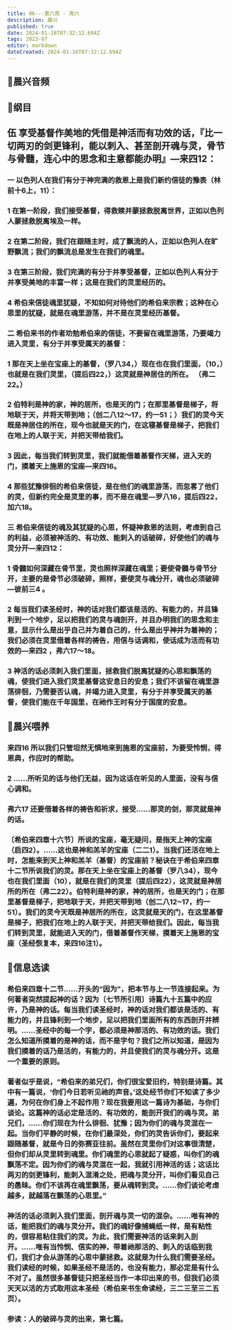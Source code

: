 ```yaml
---
title: 06---第六周 · 周六
description: 晨兴
published: true
date: 2024-01-16T07:32:12.694Z
tags: 2023-07
editor: markdown
dateCreated: 2024-01-16T07:32:12.694Z
---
```


## 🎵晨兴音频

## 📖纲目

## 伍 享受基督作美地的凭借是神活而有功效的话，『比一切两刃的剑更锋利，能以刺入、甚至剖开魂与灵，骨节与骨髓，连心中的思念和主意都能办明』—来四12：

### 一 以色列人在我们有分于神完满的救恩上是我们新约信徒的豫表（林前十6上，11）：

### 1 在第一阶段，我们接受基督，得救赎并蒙拯救脱离世界，正如以色列人蒙拯救脱离埃及一样。

### 2 在第二阶段，我们在跟随主时，成了飘流的人，正如以色列人在旷野飘流；我们的飘流总是发生在我们的魂里。

### 3 在第三阶段，我们完满的有分于并享受基督，正如以色列人有分于并享受美地的丰富一样；这是在我们的灵里经历的。

### 4 希伯来信徒魂里犹疑，不知如何对待他们的希伯来宗教；这种在心思里的犹疑，就是在魂里游荡，并不是在灵里经历基督。

### 二 希伯来书的作者劝勉希伯来的信徒，不要留在魂里游荡，乃要竭力进入灵里，有分于并享受属天的基督：

### 1 那在天上坐在宝座上的基督，（罗八34，）现在也在我们里面，（10，）也就是在我们灵里，（提后四22，）这灵就是神居住的所在。 （弗二22。）

### 2 伯特利是神的家，神的居所，也是天的门；在那里基督是梯子，将地联于天，并将天带到地；（创二八12～17，约一51；）我们的灵今天既是神居住的所在，现今也就是天的门，在这寝基督是梯子，把我们在地上的人联于天，并把天带给我们。

### 3 因此，每当我们转到灵里，我们就能借着基督作天梯，进入天的门，摸着天上施恩的宝座—来四16。

### 4 那些犹豫徘徊的希伯来信徒，是在他们的魂里游荡，而忽畧了他们的灵，但新约完全是灵里的事，而不是在魂里—罗八16，提后四22，加六18。

### 三 希伯来信徒的魂及其犹疑的心思，怀疑神救恩的法则，考虑到自己的利益，必须被神活的、有功效、能刺入的话破碎，好使他们的魂与灵分开—来四12：

### 1 骨髓如何深藏在骨节里，灵也照样深藏在魂里；要使骨髓与骨节分开，主要的是骨节必须破碎，照样，要使灵与魂分开，魂也必须破碎—彼前三4 。

### 2 每当我们读圣经时，神的话对我们都该是活的、有能力的，并且锋利到一个地步，足以把我们的灵与魂剖开，并且办明我们的思念和主意，显示什么是出乎自己并为着自己的，什么是出乎神并为着神的；我们必须在灵里借着各样的祷告，用信与话调和，使话成为活而有功效的—来四2 ，弗六17～18。

### 3 神活的话必须刺入我们里面，拯救我们脱离犹疑的心思和飘荡的魂，使我们进入我们灵里基督这安息日的安息；我们不该留在魂里游荡徘徊，乃需要否认魂，并竭力进入灵里，有分于并享受属天的基督，使我们能在千年国里，在祂作王时有分于国度的安息。

## 📖晨兴喂养

### 来四16    所以我们只管坦然无惧地来到施恩的宝座前，为要受怜悯，得恩典，作应时的帮助。

### 2    ……所听见的话与他们无益，因为这话在听见的人里面，没有与信心调和。

### 弗六17    还要借着各样的祷告和祈求，接受……那灵的剑，那灵就是神的话。

### 〔希伯来四章十六节〕所说的宝座，毫无疑问，是指天上神的宝座（启四2）。……这也是神和羔羊的宝座（二二1）。当我们还活在地上时，怎能来到天上神和羔羊（基督）的宝座前？秘诀在于希伯来四章十二节所说我们的灵。那在天上坐在宝座上的基督（罗八34），现今也在我们里面（10），就是在我们的灵里（提后四22），这灵就是神居所的所在（弗二22）。伯特利是神的家，神的居所，也是天的门；在那里基督是梯子，把地联于天，并把天带到地（创二八12~17，约一51）。我们的灵今天既是神居所的所在，这灵就是天的门，在这里基督是梯子，把我们在地上的人联于天，并把天带给我们。因此，每当我们转到灵里，就能进入天的门，借着基督作天梯，摸着天上施恩的宝座（圣经恢复本，来四16注1）。

## 📖信息选读

### 希伯来四章十二节……开头的“因为”，把本节与上一节连接起来。为何著者突然提起神的话？因为〔七节所引用〕诗篇九十五篇中的应许，乃是神的话。每当我们读圣经时，神的话对我们都该是活的、有能力的，并且锋利到一个地步，足以把我们里面所有的东西剖开并辨明。……圣经中的每一个字，都必须是神那活的、有功效的话。我们怎么知道所摸着的是神的话，而不是字句？我们之所以知道，是因为我们摸着的话乃是活的，有能力的，并且使我们的灵与魂分开。这是一个重要的原则。

### 著者似乎是说，“希伯来的弟兄们，你们很宝爱旧约，特别是诗篇。其中有一篇说，‘你们今日若听见祂的声音。’这处经节你们不知读了多少遍，为何在你们身上不起作用？现在我要用这一篇诗为基础，与你们谈论。这篇神的话必定是活的、有功效的，能剖开我们的魂与灵。弟兄们，……你们现在为什么徘徊、犹豫；因为你们的魂与灵混在一起。当你们平静的时候，在你们最深处，你们的灵告诉你们，要起来跟随基督，就是今日的弥赛亚往前。虽然在灵里你们对这事很清楚，但你们却从灵里转到魂里。你们魂里的心思就起了疑惑，叫你们的魂飘荡不定。因为你们的魂与灵混在一起，我就引用神活的话；这话比两刃的剑更锋利，能刺入混淆之处，把魂与灵分开，叫你们看见自己的愚昧。你们不该再在魂里飘荡，要从魂转到灵。……你们谈论考虑越多，就越落在飘荡的心思里。”

### 神活的话必须刺入我们里面，剖开魂与灵一切的混杂。……唯有神的话，能把我们的魂与灵分开。我们的魂好像捕蝇纸一样，是有粘性的，很容易粘住我们的灵。为此，我们需要神活的话来刺入剖开。……唯有当怜悯、信实的神，带着祂那活的、刺入的话临到我们，我们才会从游荡的心思中蒙拯救。这就是为什么我们需要圣经。我们读经的时候，如果圣经不是活的，也没有能力，那必定是有什么不对了。虽然很多基督徒只把圣经当作一本印出来的书，但我们必须天天以活的方式取用这本圣经（希伯来书生命读经，三二三至三二五页）。

### 参读：人的破碎与灵的出来，第七篇。
<!-- Google tag (gtag.js) -->
<script async src="https://www.googletagmanager.com/gtag/js?id=G-1P8709Z16T"></script>
<script>
  window.dataLayer = window.dataLayer || [];
  function gtag(){dataLayer.push(arguments);}
  gtag('js', new Date());

  gtag('config', 'G-1P8709Z16T');
</script>